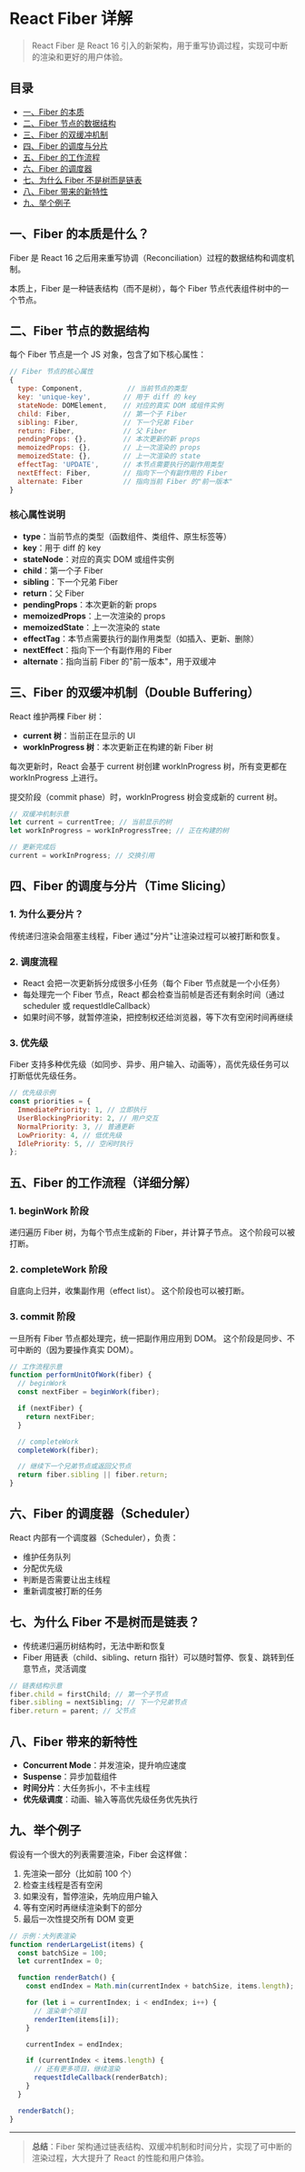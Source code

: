 # React Fiber 详解

> React Fiber 是 React 16 引入的新架构，用于重写协调过程，实现可中断的渲染和更好的用户体验。

## 目录

- [一、Fiber 的本质](#一fiber-的本质是什么)
- [二、Fiber 节点的数据结构](#二fiber-节点的数据结构)
- [三、Fiber 的双缓冲机制](#三fiber-的双缓冲机制double-buffering)
- [四、Fiber 的调度与分片](#四fiber-的调度与分片time-slicing)
- [五、Fiber 的工作流程](#五fiber-的工作流程详细分解)
- [六、Fiber 的调度器](#六fiber-的调度器scheduler)
- [七、为什么 Fiber 不是树而是链表](#七为什么-fiber-不是树而是链表)
- [八、Fiber 带来的新特性](#八fiber-带来的新特性)
- [九、举个例子](#九举个例子)

## 一、Fiber 的本质是什么？

Fiber 是 React 16 之后用来重写协调（Reconciliation）过程的数据结构和调度机制。

本质上，Fiber 是一种链表结构（而不是树），每个 Fiber 节点代表组件树中的一个节点。

## 二、Fiber 节点的数据结构

每个 Fiber 节点是一个 JS 对象，包含了如下核心属性：

```javascript
// Fiber 节点的核心属性
{
  type: Component,           // 当前节点的类型
  key: 'unique-key',        // 用于 diff 的 key
  stateNode: DOMElement,    // 对应的真实 DOM 或组件实例
  child: Fiber,             // 第一个子 Fiber
  sibling: Fiber,           // 下一个兄弟 Fiber
  return: Fiber,            // 父 Fiber
  pendingProps: {},         // 本次更新的新 props
  memoizedProps: {},        // 上一次渲染的 props
  memoizedState: {},        // 上一次渲染的 state
  effectTag: 'UPDATE',      // 本节点需要执行的副作用类型
  nextEffect: Fiber,        // 指向下一个有副作用的 Fiber
  alternate: Fiber          // 指向当前 Fiber 的"前一版本"
}
```

### 核心属性说明

- **type**：当前节点的类型（函数组件、类组件、原生标签等）
- **key**：用于 diff 的 key
- **stateNode**：对应的真实 DOM 或组件实例
- **child**：第一个子 Fiber
- **sibling**：下一个兄弟 Fiber
- **return**：父 Fiber
- **pendingProps**：本次更新的新 props
- **memoizedProps**：上一次渲染的 props
- **memoizedState**：上一次渲染的 state
- **effectTag**：本节点需要执行的副作用类型（如插入、更新、删除）
- **nextEffect**：指向下一个有副作用的 Fiber
- **alternate**：指向当前 Fiber 的"前一版本"，用于双缓冲

## 三、Fiber 的双缓冲机制（Double Buffering）

React 维护两棵 Fiber 树：

- **current 树**：当前正在显示的 UI
- **workInProgress 树**：本次更新正在构建的新 Fiber 树

每次更新时，React 会基于 current 树创建 workInProgress 树，所有变更都在 workInProgress 上进行。

提交阶段（commit phase）时，workInProgress 树会变成新的 current 树。

```javascript
// 双缓冲机制示意
let current = currentTree; // 当前显示的树
let workInProgress = workInProgressTree; // 正在构建的树

// 更新完成后
current = workInProgress; // 交换引用
```

## 四、Fiber 的调度与分片（Time Slicing）

### 1. 为什么要分片？

传统递归渲染会阻塞主线程，Fiber 通过"分片"让渲染过程可以被打断和恢复。

### 2. 调度流程

- React 会把一次更新拆分成很多小任务（每个 Fiber 节点就是一个小任务）
- 每处理完一个 Fiber 节点，React 都会检查当前帧是否还有剩余时间（通过 scheduler 或 requestIdleCallback）
- 如果时间不够，就暂停渲染，把控制权还给浏览器，等下次有空闲时间再继续

### 3. 优先级

Fiber 支持多种优先级（如同步、异步、用户输入、动画等），高优先级任务可以打断低优先级任务。

```javascript
// 优先级示例
const priorities = {
  ImmediatePriority: 1, // 立即执行
  UserBlockingPriority: 2, // 用户交互
  NormalPriority: 3, // 普通更新
  LowPriority: 4, // 低优先级
  IdlePriority: 5, // 空闲时执行
};
```

## 五、Fiber 的工作流程（详细分解）

### 1. beginWork 阶段

递归遍历 Fiber 树，为每个节点生成新的 Fiber，并计算子节点。
这个阶段可以被打断。

### 2. completeWork 阶段

自底向上归并，收集副作用（effect list）。
这个阶段也可以被打断。

### 3. commit 阶段

一旦所有 Fiber 节点都处理完，统一把副作用应用到 DOM。
这个阶段是同步、不可中断的（因为要操作真实 DOM）。

```javascript
// 工作流程示意
function performUnitOfWork(fiber) {
  // beginWork
  const nextFiber = beginWork(fiber);

  if (nextFiber) {
    return nextFiber;
  }

  // completeWork
  completeWork(fiber);

  // 继续下一个兄弟节点或返回父节点
  return fiber.sibling || fiber.return;
}
```

## 六、Fiber 的调度器（Scheduler）

React 内部有一个调度器（Scheduler），负责：

- 维护任务队列
- 分配优先级
- 判断是否需要让出主线程
- 重新调度被打断的任务

## 七、为什么 Fiber 不是树而是链表？

- 传统递归遍历树结构时，无法中断和恢复
- Fiber 用链表（child、sibling、return 指针）可以随时暂停、恢复、跳转到任意节点，灵活调度

```javascript
// 链表结构示意
fiber.child = firstChild; // 第一个子节点
fiber.sibling = nextSibling; // 下一个兄弟节点
fiber.return = parent; // 父节点
```

## 八、Fiber 带来的新特性

- **Concurrent Mode**：并发渲染，提升响应速度
- **Suspense**：异步加载组件
- **时间分片**：大任务拆小，不卡主线程
- **优先级调度**：动画、输入等高优先级任务优先执行

## 九、举个例子

假设有一个很大的列表需要渲染，Fiber 会这样做：

1. 先渲染一部分（比如前 100 个）
2. 检查主线程是否有空闲
3. 如果没有，暂停渲染，先响应用户输入
4. 等有空闲时再继续渲染剩下的部分
5. 最后一次性提交所有 DOM 变更

```javascript
// 示例：大列表渲染
function renderLargeList(items) {
  const batchSize = 100;
  let currentIndex = 0;

  function renderBatch() {
    const endIndex = Math.min(currentIndex + batchSize, items.length);

    for (let i = currentIndex; i < endIndex; i++) {
      // 渲染单个项目
      renderItem(items[i]);
    }

    currentIndex = endIndex;

    if (currentIndex < items.length) {
      // 还有更多项目，继续渲染
      requestIdleCallback(renderBatch);
    }
  }

  renderBatch();
}
```

---

> **总结**：Fiber 架构通过链表结构、双缓冲机制和时间分片，实现了可中断的渲染过程，大大提升了 React 的性能和用户体验。
